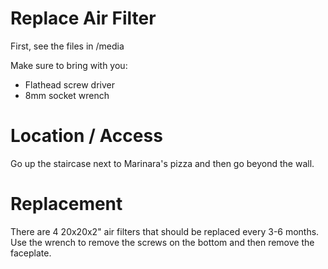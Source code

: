 # Replace Air Filter
 
First, see the files in /media

Make sure to bring with you:
* Flathead screw driver
* 8mm socket wrench

# Location / Access

Go up the staircase next to Marinara's pizza and then go beyond the wall.

# Replacement

There are 4 20x20x2" air filters that should be replaced every 3-6 months.  Use the wrench to remove the screws on the bottom and then remove the faceplate.
